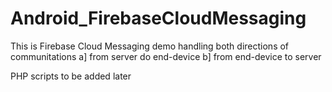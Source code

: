 # Android_FirebaseCloudMessaging
This is Firebase Cloud Messaging demo handling both directions of communitations
a] from server do end-device
b] from end-device to server

PHP scripts to be added later
